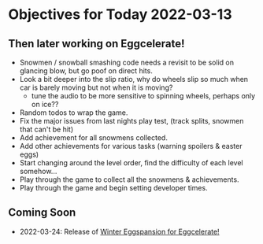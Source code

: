 # Objectives for Today 2022-03-13

## Then later working on Eggcelerate!

- Snowmen / snowball smashing code needs a revisit to be solid on glancing blow, but go poof on direct hits.
- Look a bit deeper into the slip ratio, why do wheels slip so much when car is barely moving but not when it is moving?
  - tune the audio to be more sensitive to spinning wheels, perhaps only on ice??
- Random todos to wrap the game.
- Fix the major issues from last nights play test, (track splits, snowmen that can't be hit)
- Add achievement for all snowmens collected.
- Add other achievements for various tasks (warning spoilers & easter eggs)
- Start changing around the level order, find the difficulty of each level somehow...
- Play through the game to collect all the snowmens & achievements.
- Play through the game and begin setting developer times.

## Coming Soon

- 2022-03-24: Release of [Winter Eggspansion for Eggcelerate!](https://store.steampowered.com/app/1902100/Winter_Eggspansion_for_Eggcelerate/)
